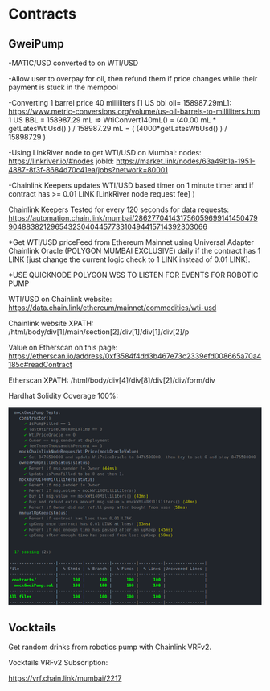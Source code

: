 # Contracts

## GweiPump

  -MATIC/USD converted to on WTI/USD

  -Allow user to overpay for oil, then refund them if price changes while their payment is stuck in the mempool

  -Converting 1 barrel price 40 milliliters [1 US bbl oil= 158987.29mL]:
  https://www.metric-conversions.org/volume/us-oil-barrels-to-milliliters.htm
  1 US BBL = 158987.29 mL =>
  WtiConvert140mL() = (40.00 mL * getLatesWtiUsd() ) / 158987.29 mL = ( (4000*getLatesWtiUsd() ) / 15898729 )

  -Using LinkRiver node to get WTI/USD on Mumbai:
  nodes: https://linkriver.io/#nodes
  jobId: https://market.link/nodes/63a49b1a-1951-4887-8f3f-8684d70c41ea/jobs?network=80001

  -Chainlink Keepers updates WTI/USD based timer on 1 minute timer
  and if contract has >= 0.01 LINK [LinkRiver node request fee] )

  Chainlink Keepers Tested for every 120 seconds for data requests:
  https://automation.chain.link/mumbai/28627704143175605969914145047990488382129654323040445773310494415714392303066

  *Get WTI/USD priceFeed from Ethereum Mainnet using Universal Adapter Chainlink Oracle (POLYGON MUMBAI EXCLUSIVE) daily if the contract has 1
  LINK [just change the current logic check to 1 LINK instead of 0.01 LINK].

  *USE QUICKNODE POLYGON WSS TO LISTEN FOR EVENTS FOR ROBOTIC PUMP

  WTI/USD on Chainlink website: https://data.chain.link/ethereum/mainnet/commodities/wti-usd

  Chainlink website XPATH:
  /html/body/div[1]/main/section[2]/div[1]/div[1]/div[2]/p

  Value on Etherscan on this page:
  https://etherscan.io/address/0xf3584f4dd3b467e73c2339efd008665a70a4185c#readContract

  Etherscan XPATH:
  /html/body/div[4]/div[8]/div[2]/div/form/div


Hardhat Solidity Coverage 100%:

<img src="https://github.com/GweiPump/contracts/blob/main/tests/unit/soldityCoverage.png" alt="Test"/>


## Vocktails

  Get random drinks from robotics pump with Chainlink VRFv2.

  Vocktails VRFv2 Subscription:

  https://vrf.chain.link/mumbai/2217
